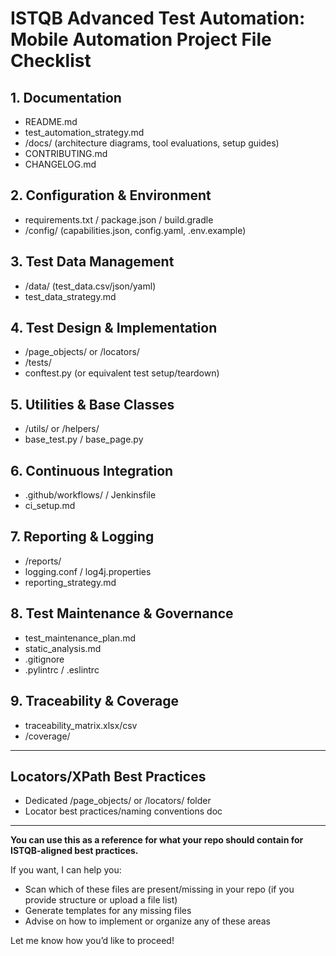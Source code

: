# ISTQB Advanced Test Automation: Mobile Automation Project File Checklist

## 1. Documentation
- README.md
- test_automation_strategy.md
- /docs/ (architecture diagrams, tool evaluations, setup guides)
- CONTRIBUTING.md
- CHANGELOG.md

## 2. Configuration & Environment
- requirements.txt / package.json / build.gradle
- /config/ (capabilities.json, config.yaml, .env.example)

## 3. Test Data Management
- /data/ (test_data.csv/json/yaml)
- test_data_strategy.md

## 4. Test Design & Implementation
- /page_objects/ or /locators/
- /tests/
- conftest.py (or equivalent test setup/teardown)

## 5. Utilities & Base Classes
- /utils/ or /helpers/
- base_test.py / base_page.py

## 6. Continuous Integration
- .github/workflows/ / Jenkinsfile
- ci_setup.md

## 7. Reporting & Logging
- /reports/
- logging.conf / log4j.properties
- reporting_strategy.md

## 8. Test Maintenance & Governance
- test_maintenance_plan.md
- static_analysis.md
- .gitignore
- .pylintrc / .eslintrc

## 9. Traceability & Coverage
- traceability_matrix.xlsx/csv
- /coverage/

---

## Locators/XPath Best Practices
- Dedicated /page_objects/ or /locators/ folder
- Locator best practices/naming conventions doc

---

**You can use this as a reference for what your repo should contain for ISTQB-aligned best practices.**

If you want, I can help you:
- Scan which of these files are present/missing in your repo (if you provide structure or upload a file list)
- Generate templates for any missing files
- Advise on how to implement or organize any of these areas

Let me know how you’d like to proceed!
